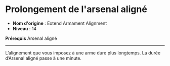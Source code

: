 # Prolongement de l'arsenal aligné

 * **Nom d'origine** : Extend Armament Alignment
 * **Niveau** : 14


<p><strong>Prérequis</strong> Arsenal aligné</p>
<hr>
<p>L’alignement que vous imposez à une arme dure plus longtemps. La durée d’Arsenal aligné passe à une minute.</p>